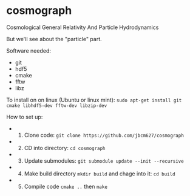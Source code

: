 cosmograph
==========

Cosmological General Relativity And Particle Hydrodynamics

But we'll see about the "particle" part.

Software needed:
 - git
 - hdf5
 - cmake
 - fftw
 - libz
 
To install on on linux (Ubuntu or linux mint): `sudo apt-get install git cmake libhdf5-dev fftw-dev libzip-dev`

How to set up:
 - 1) Clone code: `git clone https://github.com/jbcm627/cosmograph`
 - 2) CD into directory: `cd cosmograph`
 - 3) Update submodules: `git submodule update --init --recursive`
 - 4) Make build directory `mkdir build` and chage into it: `cd build`
 - 5) Compile code `cmake ..` then `make`

